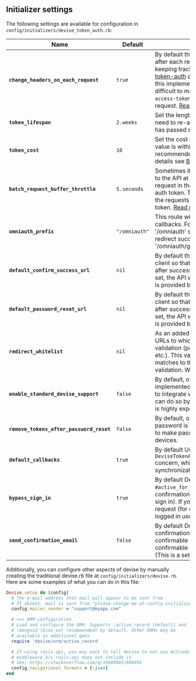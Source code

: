 ## Initializer settings

The following settings are available for configuration in `config/initializers/devise_token_auth.rb`:

| Name | Default | Description|
|---|---|---|
| **`change_headers_on_each_request`** | `true` | By default the access-token header will change after each request. The client is responsible for keeping track of the changing tokens. Both [ng-token-auth](https://github.com/lynndylanhurley/ng-token-auth) and [jToker](https://github.com/lynndylanhurley/j-toker) do this out of the box. While this implementation is more secure, it can be difficult to manage. Set this to false to prevent the `access-token` header from changing after each request. [Read more](#about-token-management). |
| **`token_lifespan`** | `2.weeks` | Set the length of your tokens' lifespans. Users will need to re-authenticate after this duration of time has passed since their last login. |
| **`token_cost`** | `10` | Set the cost of your tokens' cost. The possible cost value is within range from 4 to 31. It is recommended to not use a value more than 10. For details see [BCrypt Cost Factors](https://github.com/codahale/bcrypt-ruby#cost-factors). |
| **`batch_request_buffer_throttle`** | `5.seconds` | Sometimes it's necessary to make several requests to the API at the same time. In this case, each request in the batch will need to share the same auth token. This setting determines how far apart the requests can be while still using the same auth token. [Read more](conceptual#about-batch-requests). |
| **`omniauth_prefix`** | `"/omniauth"` | This route will be the prefix for all oauth2 redirect callbacks. For example, using the default '/omniauth' setting, the github oauth2 provider will redirect successful authentications to '/omniauth/github/callback'. [Read more](#omniauth-provider-settings). |
| **`default_confirm_success_url`** | `nil` | By default this value is expected to be sent by the client so that the API knows where to redirect users after successful email confirmation. If this param is set, the API will redirect to this value when no value is provided by the client. |
| **`default_password_reset_url`** | `nil` | By default this value is expected to be sent by the client so that the API knows where to redirect users after successful password resets. If this param is set, the API will redirect to this value when no value is provided by the client. |
| **`redirect_whitelist`** | `nil` | As an added security measure, you can limit the URLs to which the API will redirect after email token validation (password reset, email confirmation, etc.). This value should be an array containing matches to the client URLs to be visited after validation. Wildcards are supported. |
| **`enable_standard_devise_support`** | `false` | By default, only Bearer Token authentication is implemented out of the box. If, however, you wish to integrate with legacy Devise authentication, you can do so by enabling this flag. NOTE: This feature is highly experimental! |
| **`remove_tokens_after_password_reset`** | `false` | By default, old tokens are not invalidated when password is changed. Enable this option if you want to make passwords updates to logout other devices. |
| **`default_callbacks`** | `true` | By default User model will include the `DeviseTokenAuth::Concerns::UserOmniauthCallbacks` concern, which has `email`, `uid` validations & `uid` synchronization callbacks. |
| **`bypass_sign_in`** | `true` | By default DeviseTokenAuth will not check user's `#active_for_authentication?` which includes confirmation check on each call (it will do it only on sign in). If you want it to be validated on each request (for example, to be able to deactivate logged in users on the fly), set it to false. |
| **`send_confirmation_email`** | `false` | By default DeviseTokenAuth will not send confirmation email, even when including devise confirmable module. If you want to use devise confirmable module and send email, set it to true. (This is a setting for compatibility) |

Additionally, you can configure other aspects of devise by manually creating the traditional devise.rb file at `config/initializers/devise.rb`. Here are some examples of what you can do in this file:

~~~ruby
Devise.setup do |config|
  # The e-mail address that mail will appear to be sent from
  # If absent, mail is sent from "please-change-me-at-config-initializers-devise@example.com"
  config.mailer_sender = "support@myapp.com"

  # ==> ORM configuration
  # Load and configure the ORM. Supports :active_record (default) and
  # :mongoid (bson_ext recommended) by default. Other ORMs may be
  # available as additional gems.
  require 'devise/orm/active_record'

  # If using rails-api, you may want to tell devise to not use ActionDispatch::Flash
  # middleware b/c rails-api does not include it.
  # See: https://stackoverflow.com/q/19600905/806956
  config.navigational_formats = [:json]
end
~~~
